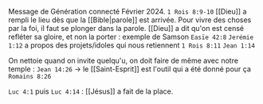 Message de Génération connecté Février 2024.
`1 Rois 8:9-10` [[Dieu]] a rempli le lieu dès que la [[Bible|parole]] est arrivée.
Pour vivre des choses par la foi, il faut se plonger dans la parole.
[[Dieu]] a dit qu'on est censé refléter sa gloire, et non la porter : exemple de Samson
`Easïe 42:8` 
`Jerémie 1:12` a propos des projets/idoles qui nous retiennent
`1 Rois 8:11` `Jean 1:14`

On nettoie quand on invite quelqu'u, on doit faire de même avec notre temple : `Jean 14:26` -> le [[Saint-Esprit]] est l'outil qui a été donné pour ça
`Romains 8:26`

`Luc 4:1` puis `Luc 4:14` : [[Jésus]] a fait de la place.